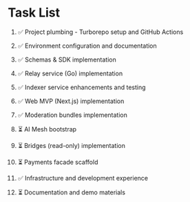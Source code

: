 # Task List

1. ✅ Project plumbing - Turborepo setup and GitHub Actions

2. ✅ Environment configuration and documentation

3. ✅ Schemas & SDK implementation

4. ✅ Relay service (Go) implementation

5. ✅ Indexer service enhancements and testing

6. ✅ Web MVP (Next.js) implementation

7. ✅ Moderation bundles implementation

8. ⏳ AI Mesh bootstrap

9. ⏳ Bridges (read-only) implementation

10. ⏳ Payments facade scaffold

11. ✅ Infrastructure and development experience

12. ⏳ Documentation and demo materials


